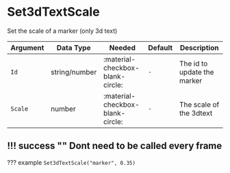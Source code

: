 # Set3dTextScale
Set the scale of a marker (only 3d text)

| Argument              | Data Type                            | Needed                    | Default         | Description
| ----------------------| ------------------------------------ | ------------------------- |-----------------|-------------
| `Id`                | string/number | :material-checkbox-blank-circle: | `-` | The id to update the marker
| `Scale`                | number | :material-checkbox-blank-circle: | `-` | The scale of the 3dtext
    
!!! success ""
    Dont need to be called every frame
---
??? example
    ```
    Set3dTextScale("marker", 0.35)
    ```